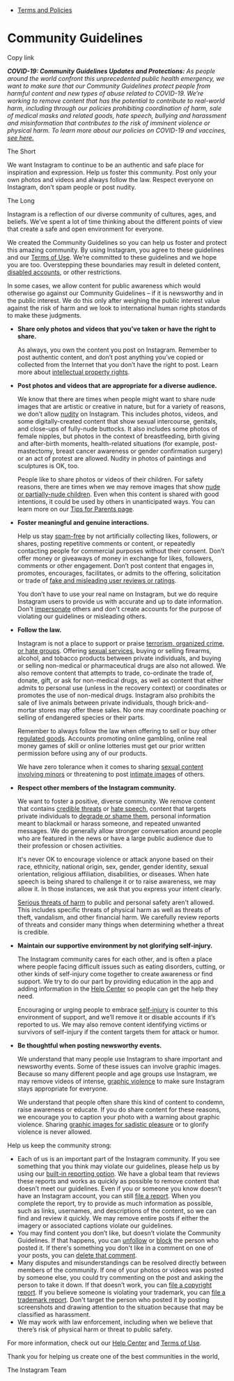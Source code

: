 *   [Terms and Policies](https://help.instagram.com/1417489251945243/?helpref=breadcrumb)

Community Guidelines
====================

Copy link

_**COVID-19: Community Guidelines Updates and Protections:** As people around the world confront this unprecedented public health emergency, we want to make sure that our Community Guidelines protect people from harmful content and new types of abuse related to COVID-19. We’re working to remove content that has the potential to contribute to real-world harm, including through our policies prohibiting coordination of harm, sale of medical masks and related goods, hate speech, bullying and harassment and misinformation that contributes to the risk of imminent violence or physical harm. To learn more about our policies on COVID-19 and vaccines, [see here.](https://help.instagram.com/697825587576762?helpref=faq_content)_

The Short

We want Instagram to continue to be an authentic and safe place for inspiration and expression. Help us foster this community. Post only your own photos and videos and always follow the law. Respect everyone on Instagram, don’t spam people or post nudity.

The Long

Instagram is a reflection of our diverse community of cultures, ages, and beliefs. We’ve spent a lot of time thinking about the different points of view that create a safe and open environment for everyone.

We created the Community Guidelines so you can help us foster and protect this amazing community. By using Instagram, you agree to these guidelines and our [Terms of Use](https://www.instagram.com/legal/terms). We’re committed to these guidelines and we hope you are too. Overstepping these boundaries may result in deleted content, [disabled accounts](https://help.instagram.com/366993040048856?helpref=faq_content), or other restrictions.

In some cases, we allow content for public awareness which would otherwise go against our Community Guidelines – if it is newsworthy and in the public interest. We do this only after weighing the public interest value against the risk of harm and we look to international human rights standards to make these judgments.

*   **Share only photos and videos that you’ve taken or have the right to share.**
    
    As always, you own the content you post on Instagram. Remember to post authentic content, and don’t post anything you’ve copied or collected from the Internet that you don’t have the right to post. Learn more about [intellectual property rights](https://help.instagram.com/126382350847838?helpref=faq_content).
    
*   **Post photos and videos that are appropriate for a diverse audience.**
    
    We know that there are times when people might want to share nude images that are artistic or creative in nature, but for a variety of reasons, we don’t allow [nudity](https://l.instagram.com/?u=https%3A%2F%2Fwww.facebook.com%2Fcommunitystandards%2Fadult_nudity_sexual_activity&e=AT0aSTaBWG2_Noqb4pFo30zXbE3GtpLCtRgqxI3fQDz2y5Ge8y-HPwmc9vh7yMgjW0F8-xi92qtkKtWjoe80FS6zVs1fG3y5hd-Xfx5HR3bn6tQZrmugHhUQQRh47eLg9gQRjBnrBN3XELxkLg-0CEIAv7k6B-KKVDV64w) on Instagram. This includes photos, videos, and some digitally-created content that show sexual intercourse, genitals, and close-ups of fully-nude buttocks. It also includes some photos of female nipples, but photos in the context of breastfeeding, birth giving and after-birth moments, health-related situations (for example, post-mastectomy, breast cancer awareness or gender confirmation surgery) or an act of protest are allowed. Nudity in photos of paintings and sculptures is OK, too.
    
    People like to share photos or videos of their children. For safety reasons, there are times when we may remove images that show [nude or partially-nude children](https://l.instagram.com/?u=https%3A%2F%2Fwww.facebook.com%2Fcommunitystandards%2Fchild_nudity_sexual_exploitation&e=AT0aSTaBWG2_Noqb4pFo30zXbE3GtpLCtRgqxI3fQDz2y5Ge8y-HPwmc9vh7yMgjW0F8-xi92qtkKtWjoe80FS6zVs1fG3y5hd-Xfx5HR3bn6tQZrmugHhUQQRh47eLg9gQRjBnrBN3XELxkLg-0CEIAv7k6B-KKVDV64w). Even when this content is shared with good intentions, it could be used by others in unanticipated ways. You can learn more on our [Tips for Parents page](https://help.instagram.com/154475974694511/?helpref=faq_content).
    
*   **Foster meaningful and genuine interactions.**
    
    Help us stay [spam-free](https://l.instagram.com/?u=https%3A%2F%2Fwww.facebook.com%2Fcommunitystandards%2Fspam&e=AT0aSTaBWG2_Noqb4pFo30zXbE3GtpLCtRgqxI3fQDz2y5Ge8y-HPwmc9vh7yMgjW0F8-xi92qtkKtWjoe80FS6zVs1fG3y5hd-Xfx5HR3bn6tQZrmugHhUQQRh47eLg9gQRjBnrBN3XELxkLg-0CEIAv7k6B-KKVDV64w) by not artificially collecting likes, followers, or shares, posting repetitive comments or content, or repeatedly contacting people for commercial purposes without their consent. Don’t offer money or giveaways of money in exchange for likes, followers, comments or other engagement. Don’t post content that engages in, promotes, encourages, facilitates, or admits to the offering, solicitation or trade of [fake and misleading user reviews or ratings](https://l.instagram.com/?u=https%3A%2F%2Fwww.facebook.com%2Fcommunitystandards%2Ffraud_deception&e=AT0aSTaBWG2_Noqb4pFo30zXbE3GtpLCtRgqxI3fQDz2y5Ge8y-HPwmc9vh7yMgjW0F8-xi92qtkKtWjoe80FS6zVs1fG3y5hd-Xfx5HR3bn6tQZrmugHhUQQRh47eLg9gQRjBnrBN3XELxkLg-0CEIAv7k6B-KKVDV64w).
    
    You don’t have to use your real name on Instagram, but we do require Instagram users to provide us with accurate and up to date information. Don't [impersonate](https://l.instagram.com/?u=https%3A%2F%2Fwww.facebook.com%2Fcommunitystandards%2Fmisrepresentation&e=AT0aSTaBWG2_Noqb4pFo30zXbE3GtpLCtRgqxI3fQDz2y5Ge8y-HPwmc9vh7yMgjW0F8-xi92qtkKtWjoe80FS6zVs1fG3y5hd-Xfx5HR3bn6tQZrmugHhUQQRh47eLg9gQRjBnrBN3XELxkLg-0CEIAv7k6B-KKVDV64w) others and don't create accounts for the purpose of violating our guidelines or misleading others.
    
*   **Follow the law.**
    
    Instagram is not a place to support or praise [terrorism, organized crime, or hate groups](https://l.instagram.com/?u=https%3A%2F%2Fwww.facebook.com%2Fcommunitystandards%2Fdangerous_individuals_organizations&e=AT0aSTaBWG2_Noqb4pFo30zXbE3GtpLCtRgqxI3fQDz2y5Ge8y-HPwmc9vh7yMgjW0F8-xi92qtkKtWjoe80FS6zVs1fG3y5hd-Xfx5HR3bn6tQZrmugHhUQQRh47eLg9gQRjBnrBN3XELxkLg-0CEIAv7k6B-KKVDV64w). Offering [sexual services](https://l.instagram.com/?u=https%3A%2F%2Fwww.facebook.com%2Fcommunitystandards%2Fsexual_solicitation&e=AT0aSTaBWG2_Noqb4pFo30zXbE3GtpLCtRgqxI3fQDz2y5Ge8y-HPwmc9vh7yMgjW0F8-xi92qtkKtWjoe80FS6zVs1fG3y5hd-Xfx5HR3bn6tQZrmugHhUQQRh47eLg9gQRjBnrBN3XELxkLg-0CEIAv7k6B-KKVDV64w), buying or selling firearms, alcohol, and tobacco products between private individuals, and buying or selling non-medical or pharmaceutical drugs are also not allowed. We also remove content that attempts to trade, co-ordinate the trade of, donate, gift, or ask for non-medical drugs, as well as content that either admits to personal use (unless in the recovery context) or coordinates or promotes the use of non-medical drugs. Instagram also prohibits the sale of live animals between private individuals, though brick-and-mortar stores may offer these sales. No one may coordinate poaching or selling of endangered species or their parts.
    
    Remember to always follow the law when offering to sell or buy other [regulated goods](https://l.instagram.com/?u=https%3A%2F%2Fwww.facebook.com%2Fcommunitystandards%2Fregulated_goods&e=AT0aSTaBWG2_Noqb4pFo30zXbE3GtpLCtRgqxI3fQDz2y5Ge8y-HPwmc9vh7yMgjW0F8-xi92qtkKtWjoe80FS6zVs1fG3y5hd-Xfx5HR3bn6tQZrmugHhUQQRh47eLg9gQRjBnrBN3XELxkLg-0CEIAv7k6B-KKVDV64w). Accounts promoting online gambling, online real money games of skill or online lotteries must get our prior written permission before using any of our products.
    
    We have zero tolerance when it comes to sharing [sexual content involving minors](https://l.instagram.com/?u=https%3A%2F%2Fwww.facebook.com%2Fcommunitystandards%2Fchild_nudity_sexual_exploitation&e=AT0aSTaBWG2_Noqb4pFo30zXbE3GtpLCtRgqxI3fQDz2y5Ge8y-HPwmc9vh7yMgjW0F8-xi92qtkKtWjoe80FS6zVs1fG3y5hd-Xfx5HR3bn6tQZrmugHhUQQRh47eLg9gQRjBnrBN3XELxkLg-0CEIAv7k6B-KKVDV64w) or threatening to post [intimate images](https://l.instagram.com/?u=https%3A%2F%2Fwww.facebook.com%2Fcommunitystandards%2Fsexual_exploitation_adults&e=AT0aSTaBWG2_Noqb4pFo30zXbE3GtpLCtRgqxI3fQDz2y5Ge8y-HPwmc9vh7yMgjW0F8-xi92qtkKtWjoe80FS6zVs1fG3y5hd-Xfx5HR3bn6tQZrmugHhUQQRh47eLg9gQRjBnrBN3XELxkLg-0CEIAv7k6B-KKVDV64w) of others.
    
*   **Respect other members of the Instagram community.**
    
    We want to foster a positive, diverse community. We remove content that contains [credible threats](https://l.instagram.com/?u=https%3A%2F%2Fwww.facebook.com%2Fcommunitystandards%2Fcredible_violence&e=AT0aSTaBWG2_Noqb4pFo30zXbE3GtpLCtRgqxI3fQDz2y5Ge8y-HPwmc9vh7yMgjW0F8-xi92qtkKtWjoe80FS6zVs1fG3y5hd-Xfx5HR3bn6tQZrmugHhUQQRh47eLg9gQRjBnrBN3XELxkLg-0CEIAv7k6B-KKVDV64w) or [hate speech](https://l.instagram.com/?u=https%3A%2F%2Fwww.facebook.com%2Fcommunitystandards%2Fhate_speech&e=AT0aSTaBWG2_Noqb4pFo30zXbE3GtpLCtRgqxI3fQDz2y5Ge8y-HPwmc9vh7yMgjW0F8-xi92qtkKtWjoe80FS6zVs1fG3y5hd-Xfx5HR3bn6tQZrmugHhUQQRh47eLg9gQRjBnrBN3XELxkLg-0CEIAv7k6B-KKVDV64w), content that targets private individuals to [degrade or shame them](https://l.instagram.com/?u=https%3A%2F%2Fwww.facebook.com%2Fcommunitystandards%2Fbullying&e=AT0aSTaBWG2_Noqb4pFo30zXbE3GtpLCtRgqxI3fQDz2y5Ge8y-HPwmc9vh7yMgjW0F8-xi92qtkKtWjoe80FS6zVs1fG3y5hd-Xfx5HR3bn6tQZrmugHhUQQRh47eLg9gQRjBnrBN3XELxkLg-0CEIAv7k6B-KKVDV64w), personal information meant to blackmail or harass someone, and repeated unwanted messages. We do generally allow stronger conversation around people who are featured in the news or have a large public audience due to their profession or chosen activities.
    
    It's never OK to encourage violence or attack anyone based on their race, ethnicity, national origin, sex, gender, gender identity, sexual orientation, religious affiliation, disabilities, or diseases. When hate speech is being shared to challenge it or to raise awareness, we may allow it. In those instances, we ask that you express your intent clearly.
    
    [Serious threats of harm](https://l.instagram.com/?u=https%3A%2F%2Fwww.facebook.com%2Fcommunitystandards%2Fcredible_violence&e=AT0aSTaBWG2_Noqb4pFo30zXbE3GtpLCtRgqxI3fQDz2y5Ge8y-HPwmc9vh7yMgjW0F8-xi92qtkKtWjoe80FS6zVs1fG3y5hd-Xfx5HR3bn6tQZrmugHhUQQRh47eLg9gQRjBnrBN3XELxkLg-0CEIAv7k6B-KKVDV64w) to public and personal safety aren't allowed. This includes specific threats of physical harm as well as threats of theft, vandalism, and other financial harm. We carefully review reports of threats and consider many things when determining whether a threat is credible.
    
*   **Maintain our supportive environment by not glorifying self-injury.**
    
    The Instagram community cares for each other, and is often a place where people facing difficult issues such as eating disorders, cutting, or other kinds of self-injury come together to create awareness or find support. We try to do our part by providing education in the app and adding information in the [Help Center](https://help.instagram.com/) so people can get the help they need.
    
    Encouraging or urging people to embrace [self-injury](https://l.instagram.com/?u=https%3A%2F%2Fwww.facebook.com%2Fcommunitystandards%2Fsuicide_self_injury_violence&e=AT0aSTaBWG2_Noqb4pFo30zXbE3GtpLCtRgqxI3fQDz2y5Ge8y-HPwmc9vh7yMgjW0F8-xi92qtkKtWjoe80FS6zVs1fG3y5hd-Xfx5HR3bn6tQZrmugHhUQQRh47eLg9gQRjBnrBN3XELxkLg-0CEIAv7k6B-KKVDV64w) is counter to this environment of support, and we’ll remove it or disable accounts if it’s reported to us. We may also remove content identifying victims or survivors of self-injury if the content targets them for attack or humor.
    
*   **Be thoughtful when posting newsworthy events.**
    
    We understand that many people use Instagram to share important and newsworthy events. Some of these issues can involve graphic images. Because so many different people and age groups use Instagram, we may remove videos of intense, [graphic violence](https://l.instagram.com/?u=https%3A%2F%2Fwww.facebook.com%2Fcommunitystandards%2Fgraphic_violence&e=AT0aSTaBWG2_Noqb4pFo30zXbE3GtpLCtRgqxI3fQDz2y5Ge8y-HPwmc9vh7yMgjW0F8-xi92qtkKtWjoe80FS6zVs1fG3y5hd-Xfx5HR3bn6tQZrmugHhUQQRh47eLg9gQRjBnrBN3XELxkLg-0CEIAv7k6B-KKVDV64w) to make sure Instagram stays appropriate for everyone.
    
    We understand that people often share this kind of content to condemn, raise awareness or educate. If you do share content for these reasons, we encourage you to caption your photo with a warning about graphic violence. Sharing [graphic images for sadistic pleasure](https://l.instagram.com/?u=https%3A%2F%2Fwww.facebook.com%2Fcommunitystandards%2Fcruel_insensitive&e=AT0aSTaBWG2_Noqb4pFo30zXbE3GtpLCtRgqxI3fQDz2y5Ge8y-HPwmc9vh7yMgjW0F8-xi92qtkKtWjoe80FS6zVs1fG3y5hd-Xfx5HR3bn6tQZrmugHhUQQRh47eLg9gQRjBnrBN3XELxkLg-0CEIAv7k6B-KKVDV64w) or to glorify violence is never allowed.
    

Help us keep the community strong:

*   Each of us is an important part of the Instagram community. If you see something that you think may violate our guidelines, please help us by using our [built-in reporting option](https://help.instagram.com/165828726894770?helpref=faq_content). We have a global team that reviews these reports and works as quickly as possible to remove content that doesn’t meet our guidelines. Even if you or someone you know doesn’t have an Instagram account, you can still [file a report](https://help.instagram.com/contact/383679321740945). When you complete the report, try to provide as much information as possible, such as links, usernames, and descriptions of the content, so we can find and review it quickly. We may remove entire posts if either the imagery or associated captions violate our guidelines.
*   You may find content you don’t like, but doesn’t violate the Community Guidelines. If that happens, you can [unfollow](https://help.instagram.com/286340048138725?helpref=faq_content) or [block](https://help.instagram.com/426700567389543/?helpref=faq_content) the person who posted it. If there's something you don't like in a comment on one of your posts, you can [delete that comment](https://help.instagram.com/289098941190483?helpref=faq_content).
*   Many disputes and misunderstandings can be resolved directly between members of the community. If one of your photos or videos was posted by someone else, you could try commenting on the post and asking the person to take it down. If that doesn’t work, you can [file a copyright report](https://help.instagram.com/126382350847838?helpref=faq_content). If you believe someone is violating your trademark, you can [file a trademark report](https://help.instagram.com/222826637847963?helpref=faq_content). Don't target the person who posted it by posting screenshots and drawing attention to the situation because that may be classified as harassment.
*   We may work with law enforcement, including when we believe that there’s risk of physical harm or threat to public safety.

For more information, check out our [Help Center](https://help.instagram.com/) and [Terms of Use](https://l.instagram.com/?u=http%3A%2F%2Finstagram.com%2Flegal%2Fterms%2F%23&e=AT0aSTaBWG2_Noqb4pFo30zXbE3GtpLCtRgqxI3fQDz2y5Ge8y-HPwmc9vh7yMgjW0F8-xi92qtkKtWjoe80FS6zVs1fG3y5hd-Xfx5HR3bn6tQZrmugHhUQQRh47eLg9gQRjBnrBN3XELxkLg-0CEIAv7k6B-KKVDV64w).

Thank you for helping us create one of the best communities in the world,

The Instagram Team